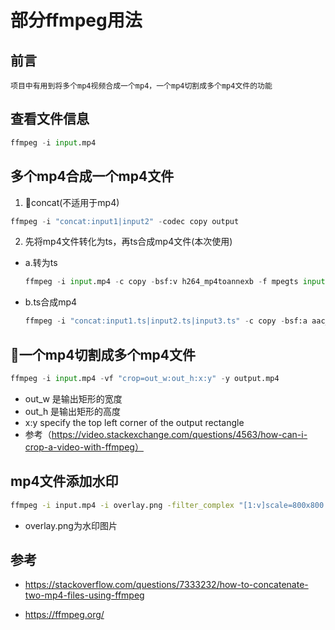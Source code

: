 # 部分ffmpeg用法

## 前言
```
项目中有用到将多个mp4视频合成一个mp4，一个mp4切割成多个mp4文件的功能
```

## 查看文件信息
```python
ffmpeg -i input.mp4
```

## 多个mp4合成一个mp4文件
1. concat(不适用于mp4)
```python
ffmpeg -i "concat:input1|input2" -codec copy output
```
2. 先将mp4文件转化为ts，再ts合成mp4文件(本次使用)
- a.转为ts
    ```python
    ffmpeg -i input.mp4 -c copy -bsf:v h264_mp4toannexb -f mpegts input.ts
    ```
- b.ts合成mp4
    ```python
    ffmpeg -i "concat:input1.ts|input2.ts|input3.ts" -c copy -bsf:a aac_adtstoasc -movflags +faststart output.mp4
    ```

## 一个mp4切割成多个mp4文件
```python
ffmpeg -i input.mp4 -vf "crop=out_w:out_h:x:y" -y output.mp4
```
- out_w 是输出矩形的宽度
- out_h 是输出矩形的高度
- x:y specify the top left corner of the output rectangle
- 参考（https://video.stackexchange.com/questions/4563/how-can-i-crop-a-video-with-ffmpeg）

## mp4文件添加水印
```cmd
ffmpeg -i input.mp4 -i overlay.png -filter_complex "[1:v]scale=800x800 [ovrl], [0:v][ovrl]overlay=0:0 " -c:v libx26 -profile:v baseline -level 3.1 -s 368x368 -y 
```
- overlay.png为水印图片

## 参考
- https://stackoverflow.com/questions/7333232/how-to-concatenate-two-mp4-files-using-ffmpeg

- https://ffmpeg.org/